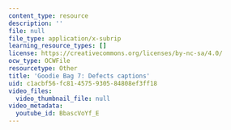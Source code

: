 ```yaml
---
content_type: resource
description: ''
file: null
file_type: application/x-subrip
learning_resource_types: []
license: https://creativecommons.org/licenses/by-nc-sa/4.0/
ocw_type: OCWFile
resourcetype: Other
title: 'Goodie Bag 7: Defects captions'
uid: c1acbf56-fc81-4575-9305-84808ef3ff18
video_files:
  video_thumbnail_file: null
video_metadata:
  youtube_id: BbascVoYf_E
---
```

